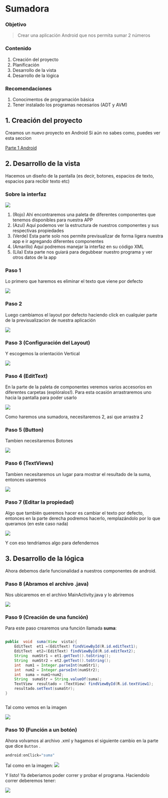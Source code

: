 # Sumadora

### Objetivo
> Crear una aplicación Android que nos permita sumar 2 números

### Contenido
1. Creación del proyecto
2. Planificación
3. Desarrollo de la vista
4. Desarrollo de la lógica

### Recomendaciones
1. Conocimentos de programación básica
2. Tener instalado los programas necesarios (ADT y AVM)


## 1. Creación del proyecto
Creamos un nuevo proyecto en Android
Si aún no sabes como, puedes ver esta seccion

[Parte 1 Android](https://enfocate.tech/android/and01)

## 2. Desarrollo de la vista
Hacemos un diseño de la pantalla (es decir, botones, espacios de texto, espacios para recibir texto etc)


### Sobre la interfaz


<img style="max-width:100%" src="https://github.com/doneber/POO/blob/master/Resources/clase02/estructura01.jpg?raw=true" />


1. (Rojo) Ahí encontraremos una paleta de diferentes componentes que tenemos disponibles para nuestra APP
2. (Azul) Aquí podemos ver la estructura de nuestros componentes y sus respectivas propiedades
3. (Verde) Esta parte solo nos permite previsualizar de forma ligera nuestra app e ir agregando diferentes componentes
4. (Amarillo) Aquí podremos manejar la interfaz en su código XML
5. (Lila) Esta parte nos guiará para degubbear nuestro programa y ver otros datos de la app


### Paso 1

Lo primero que haremos es eliminar el texto que viene por defecto



<img style="max-width:100%" src="https://github.com/doneber/POO/blob/master/Resources/clase02/paso01.jpg?raw=true" />



### Paso 2


Luego cambiamos el layout por defecto haciendo click en cualquier parte de la previsualizacion de nuestra aplicación


<img style="max-width:100%" src="https://raw.githubusercontent.com/doneber/POO/master/Resources/clase02/paso02.jpg" />


### Paso 3 (Configuración del Layout)


Y escogemos la orientación Vertical


<img style="max-width:100%" src="https://raw.githubusercontent.com/doneber/POO/master/Resources/clase02/paso03.jpg" />


### Paso 4 (EditText)


En la parte de la paleta de componentes veremos varios accesorios en diferentes carpetas (explóralos!). Para esta ocasión arrastraremos uno hacia la pantalla para poder usarlo


<img style="max-width:100%" src="https://raw.githubusercontent.com/doneber/POO/master/Resources/clase02/paso04.jpg" />


Como haremos una sumadora, necesitaremos 2, asi que arrastra 2

### Paso 5 (Button)

Tambien necesitaremos Botones


<img style="max-width:100%" src="https://raw.githubusercontent.com/doneber/POO/master/Resources/clase02/paso05.jpg" />


### Paso 6 (TextViews)


Tambien necesitaremos un lugar para mostrar el resultado de la suma, entonces usaremos 


<img style="max-width:100%" src="https://raw.githubusercontent.com/doneber/POO/master/Resources/clase02/paso06.jpg" />



### Paso 7 (Editar la propiedad)


Algo que también queremos hacer es cambiar el texto por defecto, entonces en la parte derecha podremos hacerlo, remplazándolo por lo que queramos (en este caso nada)


<img style="max-width:100%" src="https://raw.githubusercontent.com/doneber/POO/master/Resources/clase02/paso07.jpg" />



Y con eso tendriamos algo para defendernos
## 3. Desarrollo de la lógica
Ahora debemos darle funcionalidad a nuestros componentes de android.
### Paso 8 (Abramos el archivo .java)
Nos ubicaremos en el archivo MainActivity.java y lo abriremos


<img style="max-width:100%" src="https://raw.githubusercontent.com/doneber/POO/master/Resources/clase02/paso08.jpg" />


### Paso 9 (Creación de una función)


Para este paso crearemos una función llamada **suma**:
<div style="overflow-x:scroll;">

```java
public  void  suma(View  vista){
    EditText  et1 =(EditText) findViewById(R.id.editText1);
    EditText  et2=(EditText) findViewById(R.id.editText2);
    String  numStr1 = et1.getText().toString();
    String  numStr2 = et2.getText().toString();
    int  num1 = Integer.parseInt(numStr1);
    int  num2 = Integer.parseInt(numStr2);
    int  suma = num1+num2;
    String  sumaStr = String.valueOf(suma);
    TextView  resultado = (TextView) findViewById(R.id.textView1);
    resultado.setText(sumaStr);
}
```

</div>


Tal como vemos en la imagen


<img style="max-width:100%" src="https://raw.githubusercontent.com/doneber/POO/master/Resources/clase02/paso09.jpg" />


### Paso 10 (Función a un botón)


Ahora volvamos al archivo .xml y hagamos el siguiente cambio en la parte que dice `Button` .

```java
android:onClick="suma"
```


Tal como en la imagen:
<img style="max-width:100%" src="https://raw.githubusercontent.com/doneber/POO/master/Resources/clase02/paso10.jpg" />



Y listo!
Ya deberiamos poder correr y probar el programa.
Haciendolo correr deberemos tener:


<img style="max-width:100%" src="https://raw.githubusercontent.com/doneber/POO/master/Resources/clase02/paso11.jpg" />